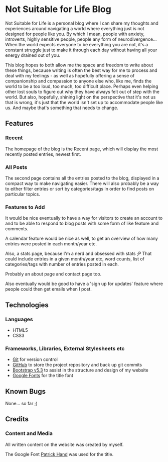# Not Suitable for Life Blog

Not Suitable for Life is a personal blog where I can share my thoughts and experiences around navigating a world where everything just is not designed for people like you. By which I mean, people with anxiety, introverts, highly sensitive people, people any form of neurodivergence... When the world expects everyone to be everything you are not, it's a constant struggle just to make it through each day without having all your energy drained out of you.

This blog hopes to both allow me the space and freedom to write about these things, because writing is often the best way for me to process and deal with my feelings - as well as hopefully offering a sense of companionship and compassion to anyone else who, like me, finds the world to be a too loud, too much, too difficult place. Perhaps even helping other lost souls to figure out why they have always felt out of step with the world. But also, hopefully, shining light on the perspective that it's not us that is wrong, it's just that the world isn't set up to accommodate people like us. And maybe that's something that needs to change.

## Features

### Recent

The homepage of the blog is the Recent page, which will display the most recently posted entries, newest first.

### All Posts

The second page contains all the entries posted to the blog, displayed in a compact way to make navigating easier. There will also probably be a way to either filter entries or sort by categories/tags in order to find posts on particular topics.

### Features to Add

It would be nice eventually to have a way for visitors to create an account to and to be able to respond to blog posts with some form of like feature and comments.

A calendar feature would be nice as well, to get an overview of how many entries were posted in each month/year etc.

Also, a stats page, because I'm a nerd and obsessed with stats ;P That could include entries in a given month/year etc, word counts, list of categories/tags with number of entries posted in each.

Probably an about page and contact page too.

Also eventually would be good to have a 'sign up for updates' feature where people could then get emails when I post.

## Technologies

### Languages

- HTML5
- CSS3

### Frameworks, Libraries, External Stylesheets etc

- [Git](https://git-scm.com/) for version control
- [GitHub](https://github.com/) to store the project repository and back up git commits
- [Bootstrap v5.3](https://getbootstrap.com/docs/5.3/getting-started/introduction/) to assist in the structure and design of my website
- [Google Fonts](https://fonts.google.com/) for the title font

## Known Bugs

None... so far ;)

## Credits

### Content and Media

All written content on the website was created by myself.

The Google Font [Patrick Hand](https://fonts.google.com/specimen/Patrick+Hand?preview.text=Not%20Suitable%20for%20Life&classification=Handwriting) was used for the title.
